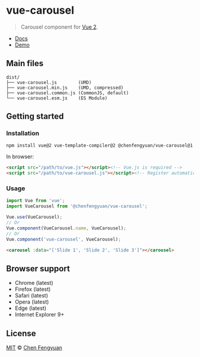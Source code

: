 # vue-carousel

> Carousel component for [Vue 2](https://v2.vuejs.org/).

- [Docs](src/README.md)
- [Demo](https://fengyuanchen.github.io/vue-carousel)

## Main files

```text
dist/
├── vue-carousel.js        (UMD)
├── vue-carousel.min.js    (UMD, compressed)
├── vue-carousel.common.js (CommonJS, default)
└── vue-carousel.esm.js    (ES Module)
```

## Getting started

### Installation

```shell
npm install vue@2 vue-template-compiler@2 @chenfengyuan/vue-carousel@1
```

In browser:

```html
<script src="/path/to/vue.js"></script><!-- Vue.js is required -->
<script src="/path/to/vue-carousel.js"></script><!-- Register automatically once loaded -->
```

### Usage

```js
import Vue from 'vue';
import VueCarousel from '@chenfengyuan/vue-carousel';

Vue.use(VueCarousel);
// Or
Vue.component(VueCarousel.name, VueCarousel);
// Or
Vue.component('vue-carousel', VueCarousel);
```

```html
<carousel :data="['Slide 1', 'Slide 2', 'Slide 3']"></carousel>
```

## Browser support

- Chrome (latest)
- Firefox (latest)
- Safari (latest)
- Opera (latest)
- Edge (latest)
- Internet Explorer 9+

## License

[MIT](https://opensource.org/licenses/MIT) © [Chen Fengyuan](https://chenfengyuan.com/)
